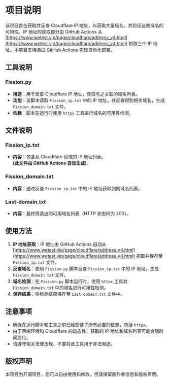 # 项目说明

该项目旨在获取并反查 Cloudflare IP 地址，以获取大量域名，并验证这些域名的可用性。IP 地址的获取部分由 GitHub Actions 从 [https://www.wetest.vip/page/cloudflare/address_v4.html](https://www.wetest.vip/page/cloudflare/address_v4.html) 抓取三个 IP 地址。本项目支持通过 GitHub Actions 实现自动化部署。

## 工具说明

### Fission.py
- **用途**：用于反查 Cloudflare IP 地址，获取与之关联的域名列表。
- **功能**：该脚本读取 `Fission_ip.txt` 中的 IP 地址，并反查得到相关域名，生成 `Fission_domain.txt` 文件。
- **依赖**：脚本在运行时使用 `httpx` 工具进行域名的可用性检测。

## 文件说明

### Fission_ip.txt
- **内容**：包含从 Cloudflare 获取的 IP 地址列表。  
  **(此文件由 GitHub Actions 自动生成)**。

### Fission_domain.txt
- **内容**：通过反查 `Fission_ip.txt` 中的 IP 地址获取到的域名列表。

### Last-domain.txt
- **内容**：最终筛选出的可用域名列表（HTTP 状态码为 200）。

## 使用方法

1. **IP 地址获取**：IP 地址由 GitHub Actions 自动从 [https://www.wetest.vip/page/cloudflare/address_v4.html](https://www.wetest.vip/page/cloudflare/address_v4.html) 抓取并保存至 `Fission_ip.txt` 文件。
2. **反查域名**：使用 `Fission.py` 脚本反查 `Fission_ip.txt` 中的 IP 地址，生成 `Fission_domain.txt` 文件。
3. **域名检测**：在 `Fission.py` 脚本运行时，使用 `httpx` 工具对 `Fission_domain.txt` 中的域名进行可用性检测。
4. **保存结果**：将检测结果保存至 `Last-domain.txt` 文件中。

## 注意事项

- 确保在运行脚本和工具之前已经安装了所有必要的依赖，包括 `httpx`。
- 由于网络环境和 Cloudflare 的动态性，获取的 IP 地址和域名列表可能会随时间变化。
- 请遵守相关法律法规，不要将此工具用于非法用途。

## 版权声明

本项目为开源项目，您可以自由使用和修改，但请保留原作者信息和版权声明。
